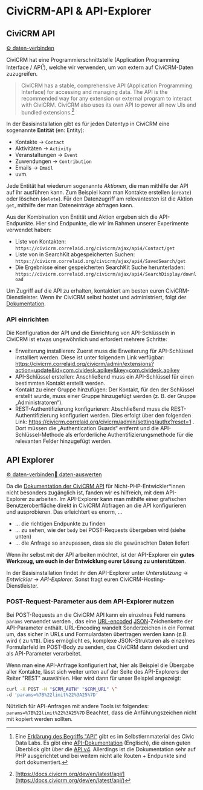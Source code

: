 # CiviCRM-API & API-Explorer

## CiviCRM API
[⚙️ daten-verbinden](./../../2-datenlebenszyklus.html#daten-verbinden)

CiviCRM hat eine Programmierschnittstelle (Application Programming Interface / API[^note2]), welche wir verwenden, um von extern auf CiviCRM-Daten zuzugreifen.

> CiviCRM has a stable, comprehensive API (Application Programming Interface) for accessing and managing data. The API is the recommended way for any extension or external program to interact with CiviCRM. CiviCRM also uses its own API to power all new UIs and bundled extensions.[^note]
[^note]: [https://docs.civicrm.org/dev/en/latest/api/](https://docs.civicrm.org/dev/en/latest/api/)


In der Basisinstallation gibt es für jeden Datentyp in CiviCRM eine sogenannte **Entität** (en: Entity):

- Kontakte -> `Contact`
- Aktivitäten -> `Activity` 
- Veranstaltungen -> `Event`
- Zuwendungen -> `Contribution`
- Emails -> `Email`
- uvm. 

Jede Entität hat wiederum sogenannte *Aktionen*, die man mithilfe der API auf ihr ausführen kann. Zum Beispiel kann man Kontakte erstellen (`create`) oder löschen (`delete`). Für den Datenzugriff am relevantesten ist die Aktion `get`, mithilfe der man Dateneinträge abfragen kann.

Aus der Kombination von Entität und Aktion ergeben sich die API-Endpunkte. Hier sind Endpunkte, die wir im Rahmen unserer Experimente verwendet haben:

- Liste von Kontakten: `https://civicrm.correlaid.org/civicrm/ajax/api4/Contact/get` 
- Liste von in SearchKit abgespeicherten Suchen: `https://civicrm.correlaid.org/civicrm/ajax/api4/SavedSearch/get`
- Die Ergebnisse einer gespeicherten SearchKit Suche herunterladen: `https://civicrm.correlaid.org/civicrm/ajax/api4/SearchDisplay/download`

[^note2]: Eine [Erklärung des Begriffs "API"](https://civic-data.de/selbstlernmaterial/#api) gibt es im Selbstlernmaterial des Civic Data Labs.
Es gibt eine [API-Dokumentation](https://docs.civicrm.org/dev/en/latest/api/) (Englisch), die einen guten Überblick gibt über die [API v4](https://docs.civicrm.org/dev/en/latest/api/v4/usage/#api-output). Allerdings ist die Dokumentation sehr auf PHP ausgerichtet und bei weitem nicht alle Routen + Endpunkte sind dort dokumentiert. 


Um Zugriff auf die API zu erhalten, kontaktiert am besten euren CiviCRM-Dienstleister. Wenn ihr CiviCRM selbst hostet und administriert, folgt der [Dokumentation](https://docs.civicrm.org/sysadmin/en/latest/setup/api-keys/).

### API einrichten

Die Konfiguration der API und die Einrichtung von API-Schlüsseln in CiviCRM ist etwas ungewöhnlich und erfordert mehrere Schritte:
- Erweiterung installieren: Zuerst muss die Erweiterung für API-Schlüssel installiert werden. Diese ist unter folgendem Link verfügbar:
https://civicrm.correlaid.org/civicrm/admin/extensions?action=update&id=com.cividesk.apikey&key=com.cividesk.apikey
- API-Schlüssel erstellen: Anschließend muss ein API-Schlüssel für einen bestimmten Kontakt erstellt werden.
- Kontakt zu einer Gruppe hinzufügen: Der Kontakt, für den der Schlüssel erstellt wurde, muss einer Gruppe hinzugefügt werden (z. B. der Gruppe „Administratoren“).
- REST-Authentifizierung konfigurieren: Abschließend muss die REST-Authentifizierung konfiguriert werden. Dies erfolgt über den folgenden Link:
https://civicrm.correlaid.org/civicrm/admin/setting/authx?reset=1 . Dort müssen die „Authentication Guards“ entfernt und die API-Schlüssel-Methode als erforderliche Authentifizierungsmethode für die relevanten Felder hinzugefügt werden.


## API Explorer
[⚙️ daten-verbinden](./../../2-datenlebenszyklus.html#daten-verbinden)[🔢 daten-auswerten](./../../2-datenlebenszyklus.html#daten-auswerten)<br>

Da die [Dokumentation der CiviCRM API](https://docs.civicrm.org/dev/en/latest/api/) für Nicht-PHP-Entwickler\*innen nicht besonders zugänglich ist, fanden wir es hilfreich, mit dem API-Explorer zu arbeiten. Im API-Explorer kann man mithilfe einer grafischen Benutzeroberfläche direkt in CiviCRM Abfragen an die API konfigurieren und ausprobieren. Das erleichtert es enorm, ...

- ... die richtigen Endpunkte zu finden 
- ... zu sehen, wie der `body` bei POST-Requests übergeben wird (siehe unten)
- ... die Anfrage so anzupassen, dass sie die gewünschten Daten liefert

Wenn ihr selbst mit der API arbeiten möchtet, ist der API-Explorer ein **gutes Werkzeug, um euch in der Entwicklung eurer Lösung zu unterstützen**. 

In der Basisinstallation findet ihr den API-Explorer unter *Unterstützung* -> *Entwickler* -> *API-Explorer*. Sonst fragt euren CiviCRM-Hosting-Dienstleister.

### POST-Request-Parameter aus dem API-Explorer nutzen

Bei POST-Requests an die CiviCRM API kann ein einzelnes Feld namens `params` verwendet werden , das eine [URL-encoded](https://de.wikipedia.org/wiki/URL-Encoding) [JSON](https://de.wikipedia.org/wiki/JSON)-Zeichenkette der API-Parameter enthält. URL-Encoding wandelt Sonderzeichen in ein Format um, das sicher in URLs und Formulardaten übertragen werden kann (z.B. wird `{` zu `%7B`). Dies ermöglicht es, komplexe JSON-Strukturen als einzelnes Formularfeld im POST-Body zu senden, das CiviCRM dann dekodiert und als API-Parameter verarbeitet.

Wenn man eine API-Anfrage konfiguriert hat, hier als Beispiel die Übergabe aller Kontakte, lässt sich weiter unten auf der Seite des API-Explorers der Reiter "REST" auswählen. Hier wird dann für unser Beispiel angezeigt:

```bash
curl -X POST -H "$CRM_AUTH" "$CRM_URL" \^
-d 'params=%7B%22limit%22%3A25%7D'
```

Nützlich für API-Anfragen mit andere Tools ist folgendes: `params=%7B%22limit%22%3A25%7D` Beachtet, dass die Anführungszeichen nicht mit kopiert werden sollten.



